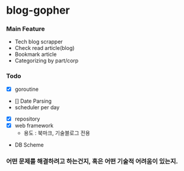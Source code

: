 # blog-gopher

### Main Feature
- Tech blog scrapper
- Check read article(blog)
- Bookmark article
- Categorizing by part/corp

### Todo 
- [X] goroutine
- [] Date Parsing
- scheduler per day 
- [X] repository
- [X] web framework
  - 용도 : 북마크, 기술블로그 전용
- DB Scheme

### 어떤 문제를 해결하려고 하는건지, 혹은 어떤 기술적 어려움이 있는지. 
